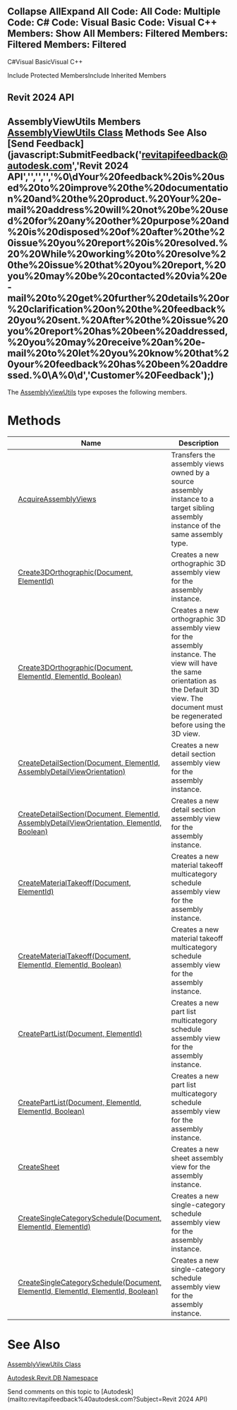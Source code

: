 ﻿

Collapse AllExpand All Code: All Code: Multiple Code: C# Code: Visual Basic Code: Visual C++  Members: Show All Members: Filtered Members: Filtered Members: Filtered   
---  
  
C#Visual BasicVisual C++

Include Protected MembersInclude Inherited Members

Revit 2024 API  
---  
AssemblyViewUtils Members  
[AssemblyViewUtils Class](4c839bed-9f56-c255-afba-8152c9171a22.md) Methods See Also [Send Feedback](javascript:SubmitFeedback\('revitapifeedback@autodesk.com','Revit 2024 API','','','','%0\\dYour%20feedback%20is%20used%20to%20improve%20the%20documentation%20and%20the%20product.%20Your%20e-mail%20address%20will%20not%20be%20used%20for%20any%20other%20purpose%20and%20is%20disposed%20of%20after%20the%20issue%20you%20report%20is%20resolved.%20%20While%20working%20to%20resolve%20the%20issue%20that%20you%20report,%20you%20may%20be%20contacted%20via%20e-mail%20to%20get%20further%20details%20or%20clarification%20on%20the%20feedback%20you%20sent.%20After%20the%20issue%20you%20report%20has%20been%20addressed,%20you%20may%20receive%20an%20e-mail%20to%20let%20you%20know%20that%20your%20feedback%20has%20been%20addressed.%0\\A%0\\d','Customer%20Feedback'\);)  
---  
  
The [AssemblyViewUtils](4c839bed-9f56-c255-afba-8152c9171a22.md) type exposes the following members.

# Methods

|  | Name | Description |
| --- | --- | --- |
|  | [AcquireAssemblyViews](9d899efa-112e-b169-fde8-303f0967593d.md) | Transfers the assembly views owned by a source assembly instance to a target sibling assembly instance of the same assembly type. |
|  | [Create3DOrthographic(Document, ElementId)](d1d13c59-ed2a-844a-5ad0-f195ee2d4a2f.md) | Creates a new orthographic 3D assembly view for the assembly instance. |
|  | [Create3DOrthographic(Document, ElementId, ElementId, Boolean)](f87603e2-81cb-34d0-0f57-b80e392ebee8.md) | Creates a new orthographic 3D assembly view for the assembly instance. The view will have the same orientation as the Default 3D view. The document must be regenerated before using the 3D view. |
|  | [CreateDetailSection(Document, ElementId, AssemblyDetailViewOrientation)](784df7d5-3da2-9a3d-fc5f-8b97ce019b23.md) | Creates a new detail section assembly view for the assembly instance. |
|  | [CreateDetailSection(Document, ElementId, AssemblyDetailViewOrientation, ElementId, Boolean)](d1dbb597-be46-0e7d-f173-af2e270831b9.md) | Creates a new detail section assembly view for the assembly instance. |
|  | [CreateMaterialTakeoff(Document, ElementId)](6fbfacef-91b9-6ca3-9531-e3aa1ae9f834.md) | Creates a new material takeoff multicategory schedule assembly view for the assembly instance. |
|  | [CreateMaterialTakeoff(Document, ElementId, ElementId, Boolean)](4e0033ee-64ac-a6ab-71ce-4b58de63ffdc.md) | Creates a new material takeoff multicategory schedule assembly view for the assembly instance. |
|  | [CreatePartList(Document, ElementId)](a9c1ec3a-ceeb-a203-8c1d-9700b5aa9881.md) | Creates a new part list multicategory schedule assembly view for the assembly instance. |
|  | [CreatePartList(Document, ElementId, ElementId, Boolean)](c211c569-f7bc-8869-ea4d-71bbb4034748.md) | Creates a new part list multicategory schedule assembly view for the assembly instance. |
|  | [CreateSheet](afd8688c-80d3-8c70-804c-0eed87eab8f3.md) | Creates a new sheet assembly view for the assembly instance. |
|  | [CreateSingleCategorySchedule(Document, ElementId, ElementId)](32780a72-3d3a-10d2-fece-c7016a21b79b.md) | Creates a new single-category schedule assembly view for the assembly instance. |
|  | [CreateSingleCategorySchedule(Document, ElementId, ElementId, ElementId, Boolean)](935a90c4-80e7-7dd7-7f78-592e4f458d5e.md) | Creates a new single-category schedule assembly view for the assembly instance. |
  
# See Also

[AssemblyViewUtils Class](4c839bed-9f56-c255-afba-8152c9171a22.md)

[Autodesk.Revit.DB Namespace](87546ba7-461b-c646-cbb1-2cb8f5bff8b2.md)

Send comments on this topic to [Autodesk](mailto:revitapifeedback%40autodesk.com?Subject=Revit 2024 API)